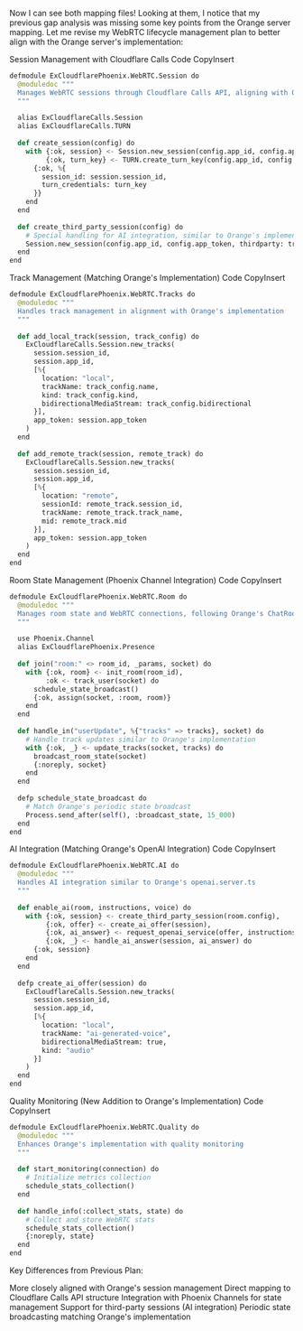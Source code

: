 Now I can see both mapping files! Looking at them, I notice that my previous gap analysis was missing some key points from the Orange server mapping. Let me revise my WebRTC lifecycle management plan to better align with the Orange server's implementation:

Session Management with Cloudflare Calls
Code
CopyInsert

```python
defmodule ExCloudflarePhoenix.WebRTC.Session do
  @moduledoc """
  Manages WebRTC sessions through Cloudflare Calls API, aligning with Orange's implementation
  """
  
  alias ExCloudflareCalls.Session
  alias ExCloudflareCalls.TURN
  
  def create_session(config) do
    with {:ok, session} <- Session.new_session(config.app_id, config.app_token),
         {:ok, turn_key} <- TURN.create_turn_key(config.app_id, config.app_token) do
      {:ok, %{
        session_id: session.session_id,
        turn_credentials: turn_key
      }}
    end
  end
  
  def create_third_party_session(config) do
    # Special handling for AI integration, similar to Orange's implementation
    Session.new_session(config.app_id, config.app_token, thirdparty: true)
  end
end
```


Track Management (Matching Orange's Implementation)
Code
CopyInsert

```python
defmodule ExCloudflarePhoenix.WebRTC.Tracks do
  @moduledoc """
  Handles track management in alignment with Orange's implementation
  """
  
  def add_local_track(session, track_config) do
    ExCloudflareCalls.Session.new_tracks(
      session.session_id,
      session.app_id,
      [%{
        location: "local",
        trackName: track_config.name,
        kind: track_config.kind,
        bidirectionalMediaStream: track_config.bidirectional
      }],
      app_token: session.app_token
    )
  end
  
  def add_remote_track(session, remote_track) do
    ExCloudflareCalls.Session.new_tracks(
      session.session_id,
      session.app_id,
      [%{
        location: "remote",
        sessionId: remote_track.session_id,
        trackName: remote_track.track_name,
        mid: remote_track.mid
      }],
      app_token: session.app_token
    )
  end
end
```
Room State Management (Phoenix Channel Integration)
Code
CopyInsert
```python
defmodule ExCloudflarePhoenix.WebRTC.Room do
  @moduledoc """
  Manages room state and WebRTC connections, following Orange's ChatRoom.server.ts pattern
  """
  
  use Phoenix.Channel
  alias ExCloudflarePhoenix.Presence
  
  def join("room:" <> room_id, _params, socket) do
    with {:ok, room} <- init_room(room_id),
         :ok <- track_user(socket) do
      schedule_state_broadcast()
      {:ok, assign(socket, :room, room)}
    end
  end
  
  def handle_in("userUpdate", %{"tracks" => tracks}, socket) do
    # Handle track updates similar to Orange's implementation
    with {:ok, _} <- update_tracks(socket, tracks) do
      broadcast_room_state(socket)
      {:noreply, socket}
    end
  end
  
  defp schedule_state_broadcast do
    # Match Orange's periodic state broadcast
    Process.send_after(self(), :broadcast_state, 15_000)
  end
end
```
AI Integration (Matching Orange's OpenAI Integration)
Code
CopyInsert
```python
defmodule ExCloudflarePhoenix.WebRTC.AI do
  @moduledoc """
  Handles AI integration similar to Orange's openai.server.ts
  """
  
  def enable_ai(room, instructions, voice) do
    with {:ok, session} <- create_third_party_session(room.config),
         {:ok, offer} <- create_ai_offer(session),
         {:ok, ai_answer} <- request_openai_service(offer, instructions, voice),
         {:ok, _} <- handle_ai_answer(session, ai_answer) do
      {:ok, session}
    end
  end
  
  defp create_ai_offer(session) do
    ExCloudflareCalls.Session.new_tracks(
      session.session_id,
      session.app_id,
      [%{
        location: "local",
        trackName: "ai-generated-voice",
        bidirectionalMediaStream: true,
        kind: "audio"
      }]
    )
  end
end
```
Quality Monitoring (New Addition to Orange's Implementation)
Code
CopyInsert
```python
defmodule ExCloudflarePhoenix.WebRTC.Quality do
  @moduledoc """
  Enhances Orange's implementation with quality monitoring
  """
  
  def start_monitoring(connection) do
    # Initialize metrics collection
    schedule_stats_collection()
  end
  
  def handle_info(:collect_stats, state) do
    # Collect and store WebRTC stats
    schedule_stats_collection()
    {:noreply, state}
  end
end
```
Key Differences from Previous Plan:

More closely aligned with Orange's session management
Direct mapping to Cloudflare Calls API structure
Integration with Phoenix Channels for state management
Support for third-party sessions (AI integration)
Periodic state broadcasting matching Orange's implementation

